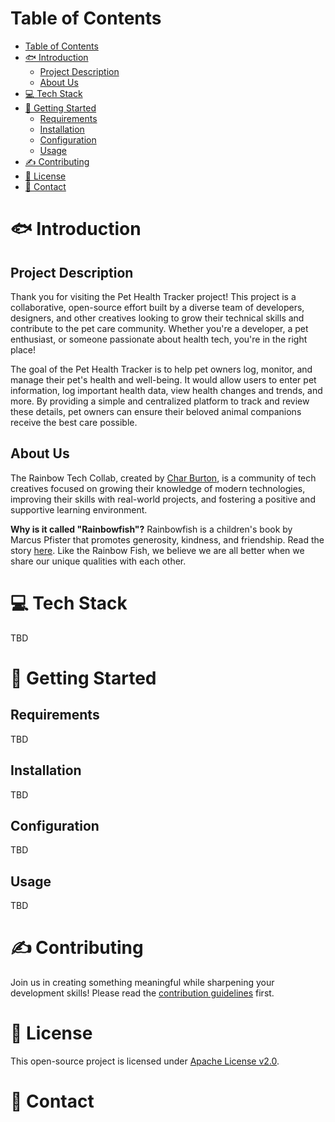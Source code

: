 # Table of Contents
- [Table of Contents](#table-of-contents)
- [🐟 Introduction](#-introduction)
  - [Project Description](#project-description)
  - [About Us](#about-us)
- [💻 Tech Stack](#-tech-stack)
- [🚀 Getting Started](#-getting-started)
  - [Requirements](#requirements)
  - [Installation](#installation)
  - [Configuration](#configuration)
  - [Usage](#usage)
- [✍️ Contributing](#️-contributing)
- [📃 License](#-license)
- [💬 Contact](#-contact)

# 🐟 Introduction
## Project Description
Thank you for visiting the Pet Health Tracker project! This project is a collaborative, open-source effort built by a diverse team of developers, designers, and other creatives looking to grow their technical skills and contribute to the pet care community. Whether you're a developer, a pet enthusiast, or someone passionate about health tech, you're in the right place!

The goal of the Pet Health Tracker is to help pet owners log, monitor, and manage their pet's health and well-being. It would allow users to enter pet information, log important health data, view health changes and trends, and more. By providing a simple and centralized platform to track and review these details, pet owners can ensure their beloved animal companions receive the best care possible.


## About Us
The Rainbow Tech Collab, created by [Char Burton](https://github.com/charburton18), is a community of tech creatives focused on growing their knowledge of modern technologies, improving their skills with real-world projects, and fostering a positive and supportive learning environment.

**Why is it called "Rainbowfish"?**
Rainbowfish is a children's book by Marcus Pfister that promotes generosity, kindness, and friendship. Read the story [here](https://milldamschool.org/wp-content/uploads/sites/4/2022/09/The_rainbow_fish.pdf). Like the Rainbow Fish, we believe we are all better when we share our unique qualities with each other.

# 💻 Tech Stack
TBD

# 🚀 Getting Started
## Requirements
TBD

## Installation
TBD

## Configuration
TBD

## Usage
TBD

# ✍️ Contributing
Join us in creating something meaningful while sharpening your development skills! Please read the [contribution guidelines](https://github.com/Rainbowfish-Tech-Collab/Pet-Health-Tracker/blob/main/CONTRIBUTING.md) first.

# 📃 License
This open-source project is licensed under [Apache License v2.0](https://www.apache.org/licenses/LICENSE-2.0).

# 💬 Contact
